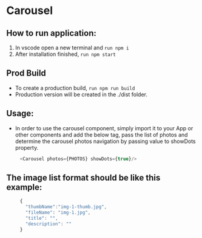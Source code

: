 # Carousel

## How to run application:
1. In vscode open a new terminal and ``` run npm i ```
2. After installation finished, ``` run npm start ```

## Prod Build
+ To create a production build, ``` run npm run build ```
+ Production version will be created in the ./dist folder.

## Usage:
+ In order to use the carousel component, simply import it to your App 
or other components and add the below tag, pass the list of photos and
determine the carousel photos navigation by passing value to showDots property.

``` js
     <Carousel photos={PHOTOS} showDots={true}/>
```   
## The image list format should be like this example:

``` js
     {
       "thumbName":"img-1-thumb.jpg",
       "fileName": "img-1.jpg",
       "title": "",
       "description": ""
     }
``` 
